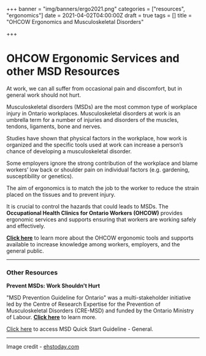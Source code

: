 +++
banner = "img/banners/ergo2021.png"
categories = ["resources", "ergonomics"]
date = 2021-04-02T04:00:00Z
draft = true
tags = []
title = "OHCOW Ergonomics and Musculoskeletal Disorders"

+++
# **OHCOW Ergonomic Services and other MSD Resources**

At work, we can all suffer from occasional pain and discomfort, but in general work should not hurt.

Musculoskeletal disorders (MSDs) are the most common type of workplace injury in Ontario workplaces. Musculoskeletal disorders at work is an umbrella term for a number of injuries and disorders of the muscles, tendons, ligaments, bone and nerves.

Studies have shown that physical factors in the workplace, how work is organized and the specific tools used at work can increase a person’s chance of developing a musculoskeletal disorder.

Some employers ignore the strong contribution of the workplace and blame workers’ low back or shoulder pain on individual factors (e.g. gardening, susceptibility or genetics).

The aim of ergonomics is to match the job to the worker to reduce the strain placed on the tissues and to prevent injury.

It is crucial to control the hazards that could leads to MSDs. The **Occupational Health Clinics for Ontario Workers (OHCOW)** provides ergonomic services and supports ensuring that workers are working safely and effectively.

[**Click here**](https://www.ohcow.on.ca/ergonomics.html "OHCOW Ergonomics") to learn more about the OHCOW ergonomic tools and supports available to increase knowledge among workers, employers, and the general public.

***

### Other Resources

**Prevent MSDs: Work Shouldn't Hurt** 

"MSD Prevention Guideline for Ontario" was a multi-stakeholder initiative led by the Centre of Research Expertise for the Prevention of Musculoskeletal Disorders (CRE-MSD) and funded by the Ontario Ministry of Labour. [**Click here**](https://www.msdprevention.com/About-MSD.htm "Work Shouldn't Hurt") to learn more.

[Click here](https://www.msdprevention.com/Quick-Start-Guide.htm "MSD Quick Start Guideline") to access MSD Quick Start Guideline - General.

***

Image credit - [ehstoday.com](https://www.google.com/url?sa=i&url=https%3A%2F%2Fwww.ehstoday.com%2Fhealth%2Farticle%2F21920424%2Fthe-devastating-consequences-of-ignoring-workplace-ergonomics&psig=AOvVaw0nkEsqegQoMD08tUs2Hhbe&ust=1618341002258000&source=images&cd=vfe&ved=2ahUKEwjXkOWVtPnvAhXPZq0KHQ46AlQQr4kDegUIARD0AQ)